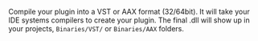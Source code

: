 Compile your plugin into a VST or AAX format (32/64bit). It will take your IDE systems compilers to create your plugin. The final .dll will show up in your projects, `Binaries/VST/` or `Binaries/AAX` folders.